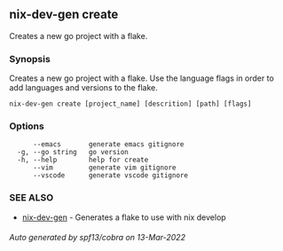 ## nix-dev-gen create

Creates a new go project with a flake.

### Synopsis

Creates a new go project with a flake.
 Use the language flags in order to add languages and versions to the flake.

```
nix-dev-gen create [project_name] [descrition] [path] [flags]
```

### Options

```
      --emacs       generate emacs gitignore
  -g, --go string   go version
  -h, --help        help for create
      --vim         generate vim gitignore
      --vscode      generate vscode gitignore
```

### SEE ALSO

* [nix-dev-gen](nix-dev-gen.md)	 - Generates a flake to use with nix develop

###### Auto generated by spf13/cobra on 13-Mar-2022
